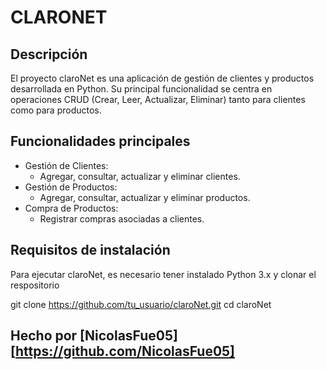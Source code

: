 # CLARONET

## Descripción
El proyecto claroNet es una aplicación de gestión de clientes y productos desarrollada en Python. Su principal funcionalidad se centra en operaciones CRUD (Crear, Leer, Actualizar, Eliminar) tanto para clientes como para productos.

## Funcionalidades principales
- Gestión de Clientes:
  - Agregar, consultar, actualizar y eliminar clientes.
- Gestión de Productos:
  - Agregar, consultar, actualizar y eliminar productos.
- Compra de Productos:
  - Registrar compras asociadas a clientes.

## Requisitos de instalación
Para ejecutar claroNet, es necesario tener instalado Python 3.x y clonar el respositorio

git clone https://github.com/tu_usuario/claroNet.git
cd claroNet

## Hecho por [NicolasFue05][https://github.com/NicolasFue05]
